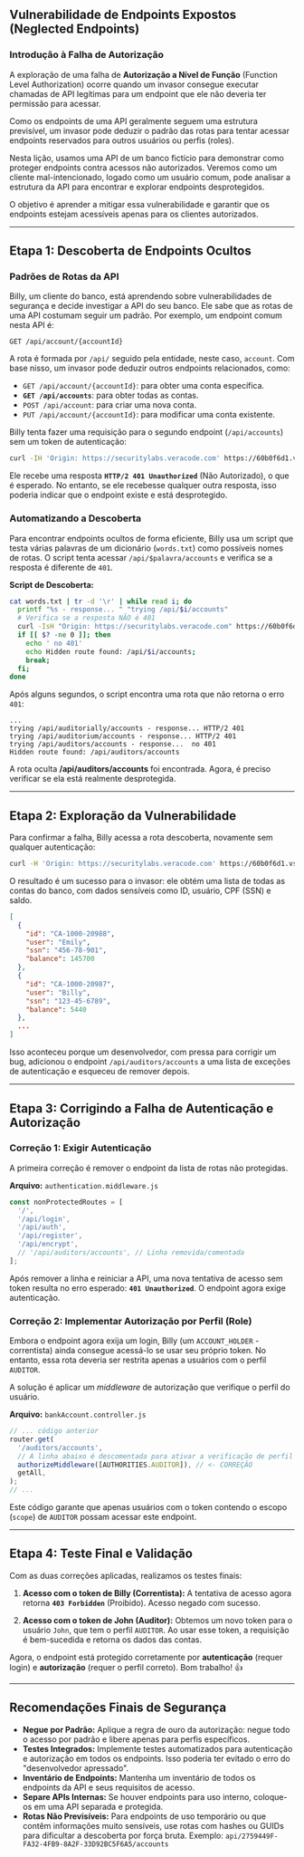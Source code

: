 ## Vulnerabilidade de Endpoints Expostos (Neglected Endpoints)

### Introdução à Falha de Autorização

A exploração de uma falha de **Autorização a Nível de Função** (Function Level Authorization) ocorre quando um invasor consegue executar chamadas de API legítimas para um endpoint que ele não deveria ter permissão para acessar.

Como os endpoints de uma API geralmente seguem uma estrutura previsível, um invasor pode deduzir o padrão das rotas para tentar acessar endpoints reservados para outros usuários ou perfis (roles).

Nesta lição, usamos uma API de um banco fictício para demonstrar como proteger endpoints contra acessos não autorizados. Veremos como um cliente mal-intencionado, logado como um usuário comum, pode analisar a estrutura da API para encontrar e explorar endpoints desprotegidos.

O objetivo é aprender a mitigar essa vulnerabilidade e garantir que os endpoints estejam acessíveis apenas para os clientes autorizados.

-----

## Etapa 1: Descoberta de Endpoints Ocultos

### Padrões de Rotas da API

Billy, um cliente do banco, está aprendendo sobre vulnerabilidades de segurança e decide investigar a API do seu banco. Ele sabe que as rotas de uma API costumam seguir um padrão. Por exemplo, um endpoint comum nesta API é:

`GET /api/account/{accountId}`

A rota é formada por `/api/` seguido pela entidade, neste caso, `account`. Com base nisso, um invasor pode deduzir outros endpoints relacionados, como:

  * `GET /api/account/{accountId}`: para obter uma conta específica.
  * **`GET /api/accounts`**: para obter todas as contas.
  * `POST /api/account`: para criar uma nova conta.
  * `PUT /api/account/{accountId}`: para modificar uma conta existente.

Billy tenta fazer uma requisição para o segundo endpoint (`/api/accounts`) sem um token de autenticação:

```bash
curl -IH 'Origin: https://securitylabs.veracode.com' https://60b0f6d1.vsl.dev/api/accounts
```

Ele recebe uma resposta **`HTTP/2 401 Unauthorized`** (Não Autorizado), o que é esperado. No entanto, se ele recebesse qualquer outra resposta, isso poderia indicar que o endpoint existe e está desprotegido.

### Automatizando a Descoberta

Para encontrar endpoints ocultos de forma eficiente, Billy usa um script que testa várias palavras de um dicionário (`words.txt`) como possíveis nomes de rotas. O script tenta acessar `/api/$palavra/accounts` e verifica se a resposta é diferente de `401`.

**Script de Descoberta:**

```bash
cat words.txt | tr -d '\r' | while read i; do
  printf "%s - response... " "trying /api/$i/accounts"
  # Verifica se a resposta NÃO é 401
  curl -IsH "Origin: https://securitylabs.veracode.com" https://60b0f6d1.vsl.dev/api/$i/accounts | grep 'HTTP/2 401'
  if [[ $? -ne 0 ]]; then
    echo ' no 401'
    echo Hidden route found: /api/$i/accounts;
    break;
  fi;
done
```

Após alguns segundos, o script encontra uma rota que não retorna o erro `401`:

```
...
trying /api/auditorially/accounts - response... HTTP/2 401
trying /api/auditorium/accounts - response... HTTP/2 401
trying /api/auditors/accounts - response...  no 401
Hidden route found: /api/auditors/accounts
```

A rota oculta **/api/auditors/accounts** foi encontrada. Agora, é preciso verificar se ela está realmente desprotegida.

-----

## Etapa 2: Exploração da Vulnerabilidade

Para confirmar a falha, Billy acessa a rota descoberta, novamente sem qualquer autenticação:

```bash
curl -H 'Origin: https://securitylabs.veracode.com' https://60b0f6d1.vsl.dev/api/auditors/accounts | jq
```

O resultado é um sucesso para o invasor: ele obtém uma lista de todas as contas do banco, com dados sensíveis como ID, usuário, CPF (SSN) e saldo.

```json
[
  {
    "id": "CA-1000-20988",
    "user": "Emily",
    "ssn": "456-78-901",
    "balance": 145700
  },
  {
    "id": "CA-1000-20987",
    "user": "Billy",
    "ssn": "123-45-6789",
    "balance": 5440
  },
  ...
]
```

Isso aconteceu porque um desenvolvedor, com pressa para corrigir um bug, adicionou o endpoint `/api/auditors/accounts` a uma lista de exceções de autenticação e esqueceu de remover depois.

-----

## Etapa 3: Corrigindo a Falha de Autenticação e Autorização

### Correção 1: Exigir Autenticação

A primeira correção é remover o endpoint da lista de rotas não protegidas.

**Arquivo:** `authentication.middleware.js`

```javascript
const nonProtectedRoutes = [
  '/',
  '/api/login',
  '/api/auth',
  '/api/register',
  '/api/encrypt',
  // '/api/auditors/accounts', // Linha removida/comentada
];
```

Após remover a linha e reiniciar a API, uma nova tentativa de acesso sem token resulta no erro esperado: **`401 Unauthorized`**. O endpoint agora exige autenticação.

### Correção 2: Implementar Autorização por Perfil (Role)

Embora o endpoint agora exija um login, Billy (um `ACCOUNT_HOLDER` - correntista) ainda consegue acessá-lo se usar seu próprio token. No entanto, essa rota deveria ser restrita apenas a usuários com o perfil `AUDITOR`.

A solução é aplicar um *middleware* de autorização que verifique o perfil do usuário.

**Arquivo:** `bankAccount.controller.js`

```javascript
// ... código anterior
router.get(
  '/auditors/accounts',
  // A linha abaixo é descomentada para ativar a verificação de perfil
  authorizeMiddleware([AUTHORITIES.AUDITOR]), // <- CORREÇÃO
  getAll,
);
// ...
```

Este código garante que apenas usuários com o token contendo o escopo (`scope`) de `AUDITOR` possam acessar este endpoint.

-----

## Etapa 4: Teste Final e Validação

Com as duas correções aplicadas, realizamos os testes finais:

1.  **Acesso com o token de Billy (Correntista):**
    A tentativa de acesso agora retorna **`403 Forbidden`** (Proibido). Acesso negado com sucesso.

2.  **Acesso com o token de John (Auditor):**
    Obtemos um novo token para o usuário `John`, que tem o perfil `AUDITOR`. Ao usar esse token, a requisição é bem-sucedida e retorna os dados das contas.

Agora, o endpoint está protegido corretamente por **autenticação** (requer login) e **autorização** (requer o perfil correto). Bom trabalho\! 👍

-----

## Recomendações Finais de Segurança

  * **Negue por Padrão:** Aplique a regra de ouro da autorização: negue todo o acesso por padrão e libere apenas para perfis específicos.
  * **Testes Integrados:** Implemente testes automatizados para autenticação e autorização em todos os endpoints. Isso poderia ter evitado o erro do "desenvolvedor apressado".
  * **Inventário de Endpoints:** Mantenha um inventário de todos os endpoints da API e seus requisitos de acesso.
  * **Separe APIs Internas:** Se houver endpoints para uso interno, coloque-os em uma API separada e protegida.
  * **Rotas Não Previsíveis:** Para endpoints de uso temporário ou que contêm informações muito sensíveis, use rotas com hashes ou GUIDs para dificultar a descoberta por força bruta. Exemplo:
    `api/2759449F-FA32-4FB9-8A2F-33D92BC5F6A5/accounts`